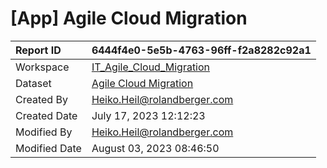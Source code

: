 



# [App] Agile Cloud Migration

|Report ID|6444f4e0-5e5b-4763-96ff-f2a8282c92a1|
| :--- | :--- |
|Workspace|[IT_Agile_Cloud_Migration](../Workspaces/IT_Agile_Cloud_Migration.md)|
|Dataset|[Agile Cloud Migration](../Datasets/Agile-Cloud-Migration.md)|
|Created By|Heiko.Heil@rolandberger.com|
|Created Date|July 17, 2023 12:12:23|
|Modified By|Heiko.Heil@rolandberger.com|
|Modified Date|August 03, 2023 08:46:50|
